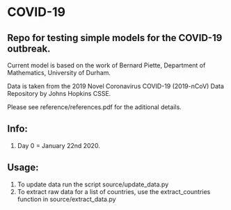 # COVID-19

Repo for testing simple models for the COVID-19 outbreak.
----------------------------------------------------------

Current model is based on the work of Bernard Piette, Department of Mathematics, University of Durham.

Data is taken from the 2019 Novel Coronavirus COVID-19 (2019-nCoV) Data Repository by Johns Hopkins CSSE.

Please see reference/references.pdf for the aditional details.

Info:
-----

1. Day 0 = January 22nd 2020.

Usage:
------

1. To update data run the script source/update_data.py
2. To extract raw data for a list of countries, use the extract_countries function in source/extract_data.py
